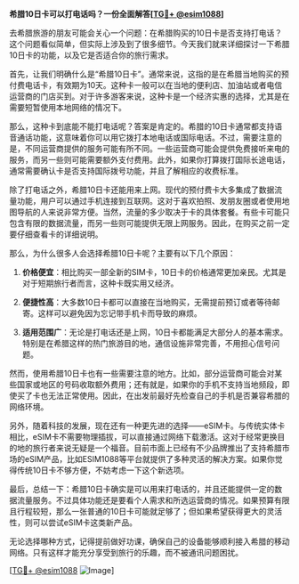 **希腊10日卡可以打电话吗？一份全面解答[[TG💪+ @esim1088](https://t.me/s/esim1088)]**

去希腊旅游的朋友可能会关心一个问题：在希腊购买的10日卡是否支持打电话？这个问题看似简单，但实际上涉及到了很多细节。今天我们就来详细探讨一下希腊10日卡的功能，以及它是否适合你的旅行需求。

首先，让我们明确什么是“希腊10日卡”。通常来说，这指的是在希腊当地购买的预付费电话卡，有效期为10天。这种卡一般可以在当地的便利店、加油站或者电信运营商的门店买到。对于许多游客来说，这种卡是一个经济实惠的选择，尤其是在需要短暂使用本地网络的情况下。

那么，这种卡到底能不能打电话呢？答案是肯定的。希腊的10日卡通常都支持语音通话功能，这意味着你可以用它拨打本地电话或国际电话。不过，需要注意的是，不同运营商提供的服务可能有所不同。一些运营商可能会提供免费接听来电的服务，而另一些则可能需要额外支付费用。此外，如果你打算拨打国际长途电话，通常需要确认卡是否支持国际拨号功能，并且了解相应的收费标准。

除了打电话之外，希腊10日卡还能用来上网。现代的预付费卡大多集成了数据流量功能，用户可以通过手机连接到互联网。这对于喜欢拍照、发朋友圈或者使用地图导航的人来说非常方便。当然，流量的多少取决于卡的具体套餐。有些卡可能只包含有限的数据流量，而另一些则可能提供无限上网服务。因此，在购买之前一定要仔细查看卡的详细说明。

那么，为什么很多人会选择希腊10日卡呢？主要有以下几个原因：

1. **价格便宜**：相比购买一部全新的SIM卡，10日卡的价格通常更加亲民。尤其是对于短期旅行者而言，这种卡既实用又经济。
   
2. **便捷性高**：大多数10日卡都可以直接在当地购买，无需提前预订或者等待邮寄。这样可以避免因为忘记带手机卡而导致的麻烦。

3. **适用范围广**：无论是打电话还是上网，10日卡都能满足大部分人的基本需求。特别是在希腊这样的热门旅游目的地，通信设施非常完善，不用担心信号问题。

然而，使用希腊10日卡也有一些需要注意的地方。比如，部分运营商可能会对某些国家或地区的号码收取额外费用；还有就是，如果你的手机不支持当地频段，即使买了卡也无法正常使用。因此，在出发前最好先检查自己的手机是否兼容希腊的网络环境。

另外，随着科技的发展，现在还有一种更先进的选择——eSIM卡。与传统实体卡相比，eSIM卡不需要物理插拔，可以直接通过网络下载激活。这对于经常更换目的地的旅行者来说无疑是一个福音。目前市面上已经有不少品牌推出了支持希腊市场的eSIM产品，比如ESIM1088等平台就提供了多种灵活的解决方案。如果你觉得传统10日卡不够方便，不妨考虑一下这个新选项。

最后，总结一下：希腊10日卡确实是可以用来打电话的，并且还能提供一定的数据流量服务。不过具体功能还是要看个人需求和所选运营商的情况。如果预算有限且行程较短，那么一张普通的10日卡可能就足够了；但如果希望获得更大的灵活性，则可以尝试eSIM卡这类新产品。

无论选择哪种方式，记得提前做好功课，确保自己的设备能够顺利接入希腊的移动网络。只有这样才能充分享受到旅行的乐趣，而不被通讯问题困扰。

[[TG💪+ @esim1088](https://t.me/s/esim1088) ![Image](https://i.postimg.cc/4NQfJmqS/Snipaste-2025-05-13-00-14-12.png)]